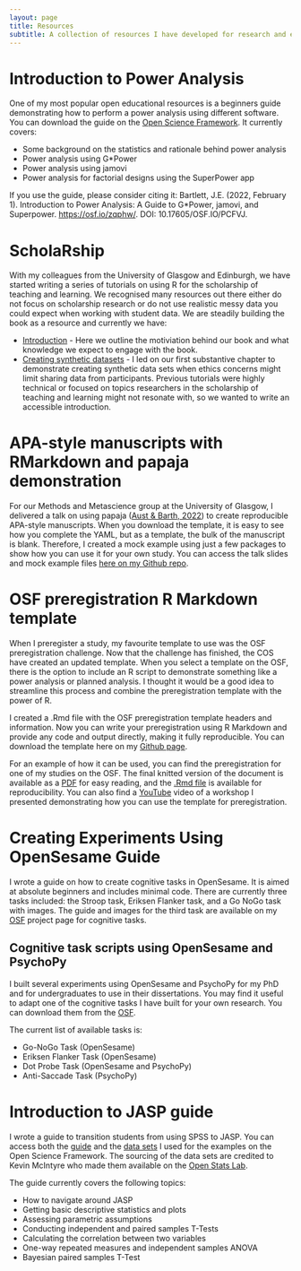 ```yaml
---
layout: page
title: Resources
subtitle: A collection of resources I have developed for research and education.
---
```


# Introduction to Power Analysis

One of my most popular open educational resources is a beginners guide demonstrating how to perform a power analysis using different software. You can download the guide on the [Open Science Framework](https://osf.io/zqphw/). It currently covers:

- Some background on the statistics and rationale behind power analysis
- Power analysis using G*Power
- Power analysis using jamovi
- Power analysis for factorial designs using the SuperPower app

If you use the guide, please consider citing it: Bartlett, J.E. (2022, February 1). Introduction to Power Analysis: A Guide to G*Power, jamovi, and Superpower. https://osf.io/zqphw/. DOI: 10.17605/OSF.IO/PCFVJ.

# ScholaRship

With my colleagues from the University of Glasgow and Edinburgh, we have started writing a series of tutorials on using R for the scholarship of teaching and learning. We recognised many resources out there either do not focus on scholarship research or do not use realistic messy data you could expect when working with student data. We are steadily building the book as a resource and currently we have: 
- [Introduction](https://emilynordmann.github.io/scholaRship/intro.html) - Here we outline the motiviation behind our book and what knowledge we expect to engage with the book. 
- [Creating synthetic datasets](https://emilynordmann.github.io/scholaRship/creating-synthetic-datasets.html) - I led on our first substantive chapter to demonstrate creating synthetic data sets when ethics concerns might limit sharing data from participants. Previous tutorials were highly technical or focused on topics researchers in the scholarship of teaching and learning might not resonate with, so we wanted to write an accessible introduction. 

# APA-style manuscripts with RMarkdown and papaja demonstration 

For our Methods and Metascience group at the University of Glasgow, I delivered a talk on using papaja ([Aust & Barth, 2022](https://github.com/crsh/papaja)) to create reproducible APA-style manuscripts. When you download the template, it is easy to see how you complete the YAML, but as a template, the bulk of the manuscript is blank. Therefore, I created a mock example using just a few packages to show how you can use it for your own study. You can access the talk slides and mock example files [here on my Github repo](https://github.com/BartlettJE/papaja_demo).   

# OSF preregistration R Markdown template

When I preregister a study, my favourite template to use was the OSF preregistration challenge. Now that the challenge has finished, the COS have created an updated template. When you select a template on the OSF, there is the option to include an R script to demonstrate something like a power analysis or planned analysis. I thought it would be a good idea to streamline this process and combine the preregistration template with the power of R.

I created a .Rmd file with the OSF preregistration template headers and information. Now you can write your preregistration using R Markdown and provide any code and output directly, making it fully reproducible. You can download the template here on my [Github page](https://github.com/BartlettJE/BartlettJE.github.io/blob/master/RMarkdown-scripts/OSF%20preregistration%20template.Rmd).

For an example of how it can be used, you can find the preregistration for one of my studies on the OSF. The final knitted version of the document is available as a [PDF](https://osf.io/hjk5u/) for easy reading, and the [.Rmd file](https://osf.io/fqs6j/) is available for reproducibility. You can also find a [YouTube](https://youtu.be/VdhtdsKtac0) video of a workshop I presented demonstrating how you can use the template for preregistration.

# Creating Experiments Using OpenSesame Guide

I wrote a guide on how to create cognitive tasks in OpenSesame. It is aimed at absolute beginners and includes minimal code. There are currently three tasks included: the Stroop task, Eriksen Flanker task, and a Go NoGo task with images. The guide and images for the third task are available on my [OSF](https://osf.io/tm3z2/) project page for cognitive tasks.

## Cognitive task scripts using OpenSesame and PsychoPy

I built several experiments using OpenSesame and PsychoPy for my PhD and for undergraduates to use in their dissertations. You may find it useful to adapt one of the cognitive tasks I have built for your own research. You can download them from the [OSF](https://osf.io/awjcn/).  

The current list of available tasks is:
- Go-NoGo Task (OpenSesame)
- Eriksen Flanker Task (OpenSesame)
- Dot Probe Task (OpenSesame and PsychoPy)
- Anti-Saccade Task (PsychoPy)

# Introduction to JASP guide

I wrote a guide to transition students from using SPSS to JASP. You can access both the [guide](https://osf.io/p2hzg/) and the [data sets](https://osf.io/7x8hj/) I used for the examples on the Open Science Framework. The sourcing of the data sets are credited to Kevin McIntyre who made them available on the [Open Stats Lab](https://sites.trinity.edu/osl).

The guide currently covers the following topics:
- How to navigate around JASP
- Getting basic descriptive statistics and plots
- Assessing parametric assumptions
- Conducting independent and paired samples T-Tests
- Calculating the correlation between two variables
- One-way repeated measures and independent samples ANOVA
- Bayesian paired samples T-Test
